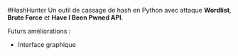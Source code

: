 #HashHunter
Un outil de cassage de hash en Python avec attaque **Wordlist**, **Brute Force** et **Have I Been Pwned API**.

Futurs améliorations :
- Interface graphique

